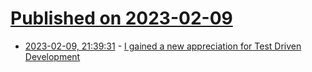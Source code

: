 # [Published on 2023-02-09](index.md)

* [2023-02-09, 21:39:31](https://news.ycombinator.com/item?id=34731917) - [I gained a new appreciation for Test Driven Development](https://www.worthe-it.co.za/blog/2023-02-09-i-was-saved-by-test-driven-development.html)
